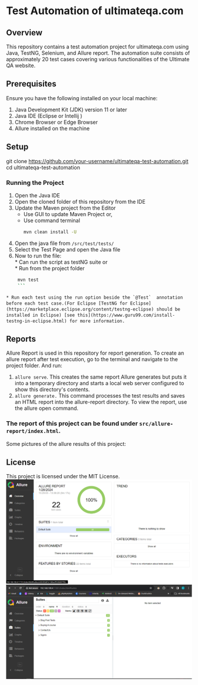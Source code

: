 # Test Automation of ultimateqa.com
## Overview 
This repository contains a test automation project for ultimateqa.com using Java, TestNG, Selenium, and Allure report. The automation suite consists of approximately 20 test cases covering various functionalities of the Ultimate QA website.

## Prerequisites
Ensure you have the following installed on your local machine:

1. Java Development Kit (JDK) version 11 or later 
2. Java IDE (Eclipse or Intellij )
3. Chrome Browser or Edge Browser 
4. Allure installed on the machine

## Setup 
git clone https://github.com/your-username/ultimateqa-test-automation.git
cd ultimateqa-test-automation

### Running the Project 

  1. Open the Java IDE
  2. Open the cloned folder of this repository from the IDE 
  3. Update the Maven project from the Editor
       * Use GUI to update Maven Project or,
       * Use command terminal
         ``` Bash
         mvn clean install -U
         ```
  4. Open the java file from  `/src/test/tests/`  </br>
  5. Select the Test Page  and open the Java file 
  5. Now to run the file:  </br>
    * Can run the script as testNG suite or </br>
    * Run from the project folder
        ``` Bash
         mvn test
         ```
    * Run each test using the run option beside the `@Test`  annotation before each test case.(For Eclipse [TestNG for Eclipse](https://marketplace.eclipse.org/content/testng-eclipse) should be installed in Eclipse) [see this](https://www.guru99.com/install-testng-in-eclipse.html) for more information.


## Reports 
Allure Report is used in this repository for report generation. To create an allure report after test execution, go to the terminal and navigate to the project folder. And run:
1. `allure serve`. This creates the same report Allure generates but puts it into a temporary directory and starts a local web server configured to show this directory's contents.
2. `allure generate.` This command processes the test results and saves an HTML report into the allure-report directory. To view the report, use the allure open command.
### The report of this project can be found under `src/allure-report/index.html`.
Some pictures of the allure results of this project: 
## License
This project is licensed under the MIT License.
![Reults](images/pic1.png)<br>
![Reults -suits, and tests ](images/pic2.png)



